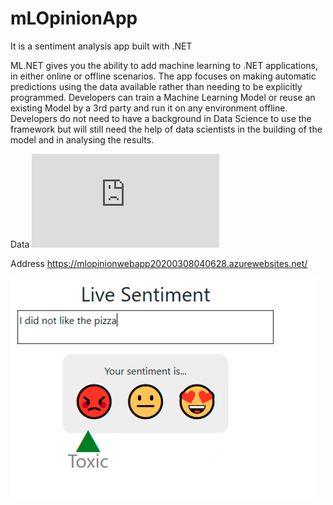 # mLOpinionApp

It is a sentiment analysis app built with .NET

ML.NET gives you the ability to add machine learning to .NET applications, in either online or offline scenarios. 
The app focuses on making automatic predictions using the data available rather than needing to be explicitly programmed.
Developers can train a Machine Learning Model or reuse an existing Model by a 3rd party and run it on any environment offline. 
Developers do not need to have a background in Data Science to use the framework but will still need the help of data scientists in the  building of the model and in analysing the results.

Data
![Yelp customer feedback](https://github.com/ajmald/mLOpinionApp/blob/master/mLOpinionWebApp/Data/yelp_labelled.txt)

Address
https://mlopinionwebapp20200308040628.azurewebsites.net/

![Sentiment analysis app with .NET](https://github.com/ajmald/mLOpinionApp/blob/master/mLOpinionWebApp/wwwroot/images/mlOpinion1.png)
